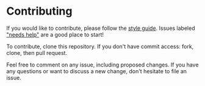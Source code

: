 # Contributing

If you would like to contribute, please follow the [style guide](STYLE.md).
Issues labeled ["needs
help"](https://github.com/ga-wdi-boston/meta/labels/needs%20help) are a good
place to start!

To contribute, clone this repository. If you don't have commit access: fork,
clone, then pull request.

Feel free to comment on any issue, including proposed changes. If you have any
questions or want to discuss a new change, don't hesitate to file an issue.
